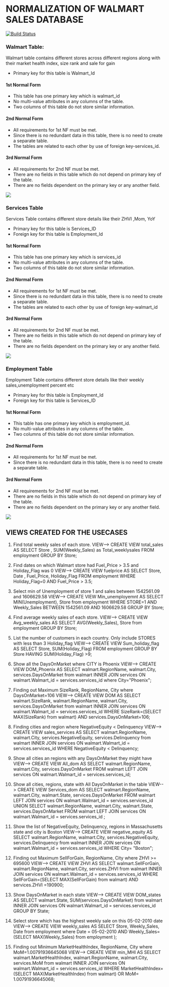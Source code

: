 # NORMALIZATION OF WALMART SALES DATABASE
[![Build Status](https://travis-ci.org/joemccann/dillinger.svg?branch=master)](https://travis-ci.org/joemccann/dillinger)

### Walmart Table:
Walmart table contains different stores across different regions along with their market health index, size rank and sale for gain
- Primary key for this table is Walmart_Id
#### 1st Normal Form
- This table has one primary key which is walmart_id
- No multi-value attributes in any columns of the table.
- Two columns of this table do not store similar information.
#### 2nd Normal Form
- All requirements for 1st NF must be met. 
- Since there is no redundant data in this table, there is no need to create a separate table.
- The tables are related to each other by use of foreign key-services_id.
#### 3rd Normal Form
- All requirements for 2nd NF must be met. 
- There are no fields in this table which do not depend on primary key of the table. 
- There are no fields dependent on the primary key or any another field. 





![](./walmart.jpeg)


### Services Table
Services Table contains different store details like their ZHVI ,Mom, YoY
- Primary key for this table is Services_ID
- Foreign key for this table is Employment_Id
#### 1st Normal Form
- This table has one primary key which is services_id
- No multi-value attributes in any columns of the table.
- Two columns of this table do not store similar information.
#### 2nd Normal Form
- All requirements for 1st NF must be met. 
- Since there is no redundant data in this table, there is no need to create a separate table.
- The tables are related to each other by use of foreign key-walmart_id
#### 3rd Normal Form
- All requirements for 2nd NF must be met. 
- There are no fields in this table which do not depend on primary key of the table. 
- There are no fields dependent on the primary key or any another field. 





![](./services.jpeg)


### Employment Table
Employment Table contains different store details like their weekly sales,unemployment percent etc
- Primary key for this table is Employment_Id
- Foreign key for this table is Services_ID
#### 1st Normal Form
- This table has one primary key which is employment_id. 
- No multi-value attributes in any columns of the table.
- Two columns of this table do not store similar information.
#### 2nd Normal Form
- All requirements for 1st NF must be met. 
- Since there is no redundant data in this table, there is no need to create a separate table.
#### 3rd Normal Form
- All requirements for 2nd NF must be met. 
- There are no fields in this table which do not depend on primary key of the table.
- There are no fields dependent on the primary key or any another field. 




![](./employment.jpeg)


## VIEWS CREATED FOR THE USECASES



1. Find total weekly sales of each store.
VIEW--> CREATE VIEW  total_sales AS SELECT Store , SUM(Weekly_Sales) as Total_weeklysales FROM employment GROUP BY Store;

2. Find dates on which Walmart store had Fuel_Price > 3.5 and Holiday_Flag was 0
VIEW--> CREATE VIEW fuelprice AS  SELECT Store, Date , Fuel_Price, Holiday_Flag FROM employment WHERE Holiday_Flag=0 AND Fuel_Price > 3.5;

3. Select min of Unemployment of store 1 and sales between 1542561.09 and 1606629.58 
VIEW--> CREATE VIEW Min_unemployemnt AS SELECT MIN(Unemployment), Store from employment WHERE STORE=1 AND Weekly_Sales BETWEEN 1542561.09 AND 1606629.58 GROUP BY Store;

4. Find average weekly sales of each store.
VIEW--> CREATE VIEW Avg_weekly_sales AS SELECT AVG(Weekly_Sales), Store from employment GROUP BY Store;

5. List the number of customers in each country. Only include STORES with less than 3 Holiday_flag
VIEW--> CREATE VIEW Sum_holiday_flag AS SELECT Store, SUM(Holiday_Flag) FROM employment GROUP BY Store HAVING SUM(Holiday_Flag) >9;

6. Show all the DaysOnMarket where CITY is Phoenix
VIEW--> CREATE VIEW DOM_Phoenix AS SELECT walmart.RegionName, walmart.City, services.DaysOnMarket  from  walmart INNER JOIN services ON walmart.Walmart_id = services.services_id  where City="Phoenix";

7. Finding out Maximum SizeRank, RegionName, City where DaysOnMarket=106
VIEW--> CREATE VIEW DOM AS SELECT walmart.SizeRank, walmart.RegionName, walmart.City, services.DaysOnMarket from walmart INNER JOIN services ON walmart.Walmart_id = services.services_id  WHERE SizeRank=(SELECT MAX(SizeRank) from walmart) AND  services.DaysOnMarket=106;

8. Finding cities and region where  NegativeEquity < Delinquency
VIEW--> CREATE VIEW sales_services AS SELECT walmart.RegionName, walmart.City, services.NegativeEquity, services.Delinquency from walmart INNER JOIN services ON walmart.Walmart_id = services.services_id WHERE  NegativeEquity < Delinquency;

9. Show all cities an regions with any DaysOnMarket they might have
VIEW--> CREATE VIEW All_dom AS SELECT walmart.RegionName, walmart.City,  services.DaysOnMarket FROM walmart LEFT JOIN services ON walmart.Walmart_id = services.services_id;

10. Show all cities, regions, state with All DaysOnMarket in the table
VIEW--> CREATE VIEW Services_dom AS SELECT walmart.RegionName, walmart.City, walmart.State, services.DaysOnMarket FROM walmart LEFT JOIN services ON walmart.Walmart_id = services.services_id UNION SELECT walmart.RegionName, walmart.City, walmart.State, services.DaysOnMarket FROM walmart LEFT JOIN services ON walmart.Walmart_id = services.services_id ;

11. Show the list of NegativeEquity, Delinquency, regions in Massachusetts state and city is Boston 
VIEW--> CREATE VIEW negative_equity AS SELECT walmart.RegionName, walmart.City, services.NegativeEquity, services.Delinquency  from  walmart INNER JOIN services ON walmart.Walmart_id = services.services_id WHERE City= "Boston";

12. Finding out Maximum SellForGain, RegionName, City where ZHVI >= 695600
VIEW--> CREATE VIEW ZHVI AS  SELECT walmart.SellForGain, walmart.RegionName, walmart.City, services.ZHVI from walmart INNER JOIN services ON walmart.Walmart_id = services.services_id WHERE SellForGain=(SELECT MAX(SellForGain) from walmart) AND services.ZHVI =190900;

13. Show DaysOnMarket in each state
VIEW--> CREATE VIEW DOM_states AS SELECT walmart.State, SUM(services.DaysOnMarket) from walmart INNER JOIN services ON walmart.Walmart_id = services.services_id GROUP BY State;

14. Select store which has the highest weekly sale on this 05-02-2010 date
VIEW--> CREATE VIEW weekly_sales AS SELECT Store, Weekly_Sales, Date from employment where Date = 05-02-2010  AND Weekly_Sales=(SELECT MAX(Weekly_Sales) from employment );

15. Finding out Minimum MarketHealthIndex, RegionName, City where MoM=1.00791936645068
VIEW--> CREATE VIEW min_MHI AS SELECT walmart.MarketHealthIndex, walmart.RegionName, walmart.City, services.MoM from walmart INNER JOIN services ON walmart.Walmart_id = services.services_id WHERE MarketHealthIndex=(SELECT MAX(MarketHealthIndex) from walmart) OR MoM= 1.00791936645068;

